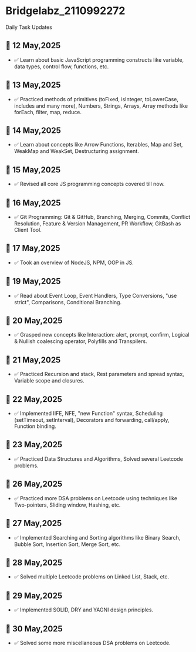 # Bridgelabz_2110992272
Daily Task Updates

## 📅 12 May,2025
- ✅ Learn about basic JavaScript programming constructs like variable, data types, control flow, functions, etc.

## 📅 13 May,2025
- ✅ Practiced methods of primitives (toFixed, isInteger, toLowerCase, includes and many more), Numbers, Strings, Arrays, Array methods like forEach, filter, map, reduce.

## 📅 14 May,2025
- ✅ Learn about concepts like Arrow Functions, Iterables, Map and Set, WeakMap and WeakSet, Destructuring assignment.

## 📅 15 May,2025
- ✅ Revised all core JS programming concepts covered till now.

## 📅 16 May,2025
- ✅ Git Programming: Git & GitHub, Branching, Merging, Commits, Conflict Resolution, Feature & Version Management, PR Workflow, GitBash as Client Tool.

## 📅 17 May,2025
- ✅ Took an overview of NodeJS, NPM, OOP in JS.

## 📅 19 May,2025
- ✅ Read about Event Loop, Event Handlers, Type Conversions, "use strict", Comparisons, Conditional Branching.

## 📅 20 May,2025
- ✅ Grasped new concepts like Interaction: alert, prompt, confirm, Logical & Nullish coalescing operator, Polyfills and Transpilers.

## 📅 21 May,2025
- ✅ Practiced Recursion and stack, Rest parameters and spread syntax, Variable scope and closures.

## 📅 22 May,2025
- ✅ Implemented IIFE, NFE, "new Function" syntax, Scheduling (setTimeout, setInterval), Decorators and forwarding, call/apply, Function binding.

## 📅 23 May,2025
- ✅ Practiced Data Structures and Algorithms, Solved several Leetcode problems.

## 📅 26 May,2025
- ✅ Practiced more DSA problems on Leetcode using techniques like Two-pointers, Sliding window, Hashing, etc.

## 📅 27 May,2025
- ✅ Implemented Searching and Sorting algorithms like Binary Search, Bubble Sort, Insertion Sort, Merge Sort, etc.

## 📅 28 May,2025
- ✅ Solved multiple Leetcode problems on Linked List, Stack, etc.

## 📅 29 May,2025
- ✅ Implemented SOLID, DRY and YAGNI design principles.

## 📅 30 May,2025
- ✅ Solved some more miscellaneous DSA problems on Leetcode.
